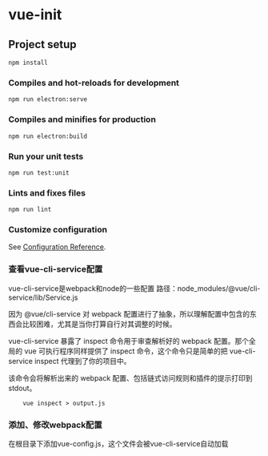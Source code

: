 # vue-init

## Project setup
```
npm install
```

### Compiles and hot-reloads for development 
```
npm run electron:serve
```

### Compiles and minifies for production
```
npm run electron:build
```

### Run your unit tests
```
npm run test:unit
```

### Lints and fixes files
```
npm run lint
```

### Customize configuration
See [Configuration Reference](https://cli.vuejs.org/config/).

### 查看vue-cli-service配置

vue-cli-service是webpack和node的一些配置
路径：node_modules/@vue/cli-service/lib/Service.js

因为 @vue/cli-service 对 webpack 配置进行了抽象，所以理解配置中包含的东西会比较困难，尤其是当你打算自行对其调整的时候。

vue-cli-service 暴露了 inspect 命令用于审查解析好的 webpack 配置。那个全局的 vue 可执行程序同样提供了 inspect 命令，这个命令只是简单的把 vue-cli-service inspect 代理到了你的项目中。

该命令会将解析出来的 webpack 配置、包括链式访问规则和插件的提示打印到 stdout。

```
    vue inspect > output.js

```

### 添加、修改webpack配置

在根目录下添加vue-config.js，这个文件会被vue-cli-service自动加载

